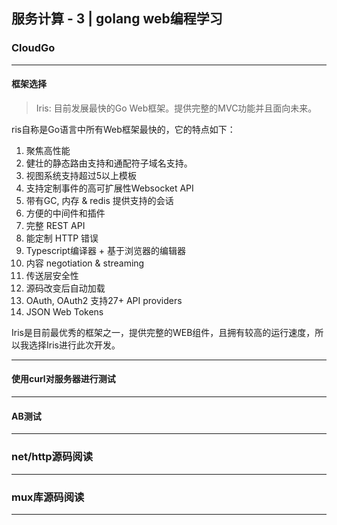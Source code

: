 ## 服务计算 - 3 | golang web编程学习
### CloudGo
---
#### 框架选择
> Iris: 目前发展最快的Go Web框架。提供完整的MVC功能并且面向未来。
> 
ris自称是Go语言中所有Web框架最快的，它的特点如下：
1. 聚焦高性能 
2. 健壮的静态路由支持和通配符子域名支持。 
3. 视图系统支持超过5以上模板 
4. 支持定制事件的高可扩展性Websocket API 
5. 带有GC, 内存 & redis 提供支持的会话 
6. 方便的中间件和插件 
7. 完整 REST API 
8. 能定制 HTTP 错误 
9. Typescript编译器 + 基于浏览器的编辑器 
10. 内容 negotiation & streaming 
11. 传送层安全性 
12. 源码改变后自动加载 
13. OAuth, OAuth2 支持27+ API providers 
14. JSON Web Tokens

Iris是目前最优秀的框架之一，提供完整的WEB组件，且拥有较高的运行速度，所以我选择Iris进行此次开发。

---
#### 使用curl对服务器进行测试

---
#### AB测试

---
### net/http源码阅读

---
### mux库源码阅读

---
